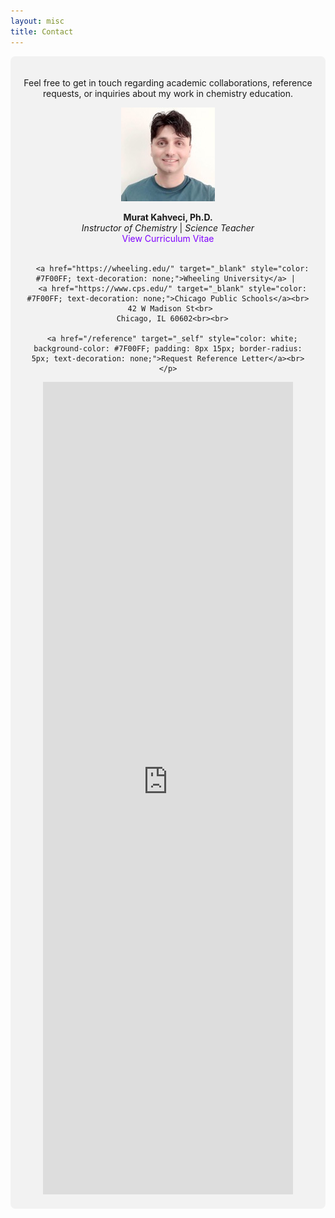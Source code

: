 ```yaml
---
layout: misc
title: Contact
---
```


<div style="background-color: rgb(242, 242, 242); padding: 20px; border-radius: 8px; text-align: center; max-width: 600px; margin: auto;">
  <p>Feel free to get in touch regarding academic collaborations, reference requests, or inquiries about my work in chemistry education.</p>

  <img width="150" class="mb-3 rounded-circle border shadow" src="/images/team/murat-kahveci.jpg" alt="Murat Kahveci, Ph.D.">

  <div>
    <p>
      <b>Murat Kahveci, Ph.D.</b><br>
      <i>Instructor of Chemistry</i> | <i>Science Teacher</i><br>
      <a href="/murat" target="_self" style="color: #7F00FF; text-decoration: none;">View Curriculum Vitae</a><br><br>

      <a href="https://wheeling.edu/" target="_blank" style="color: #7F00FF; text-decoration: none;">Wheeling University</a> | 
      <a href="https://www.cps.edu/" target="_blank" style="color: #7F00FF; text-decoration: none;">Chicago Public Schools</a><br>
      42 W Madison St<br> 
      Chicago, IL 60602<br><br>

      <a href="/reference" target="_self" style="color: white; background-color: #7F00FF; padding: 8px 15px; border-radius: 5px; text-decoration: none;">Request Reference Letter</a><br>
    </p>
  </div>

<iframe src="https://docs.google.com/forms/d/e/1FAIpQLScmhjVD28y5jaAhq6iMUVSKHNz3K9W18CziwJbE_3aPlWdwSA/viewform?embedded=true" width="400" height="1300" frameborder="0" marginheight="0" marginwidth="0">Loading…</iframe>
</div>

